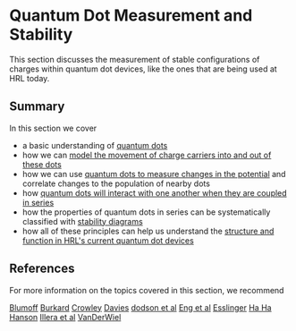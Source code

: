 # Quantum Dot Measurement and Stability

This section discusses the measurement of stable configurations of charges within quantum dot devices, like the ones that are being used at HRL today.

## Summary

In this section we cover

- a basic understanding of [quantum dots](gls:quantum-dot)
- how we can [model the movement of charge carriers into and out of these dots](./1-load-unload/loading-and-unloading-single-dot.ipynb)
- how we can use [quantum dots to measure changes in the potential](./2-sensing-dot/sensing-dot.ipynb) and correlate changes to the population of nearby dots
- how [quantum dots will interact with one another when they are coupled in series](./3-double-dot/double-dot.ipynb)
- how the properties of quantum dots in series can be systematically classified with [stability diagrams](sec:stability-diagrams)
- how all of these principles can help us understand the [structure and function in HRL's current quantum dot devices](./4-qd-arrays/quantum-dot-arrays.md)

## References

For more information on the topics covered in this section, we recommend

[Blumoff](../../PDFs/Blumoff.pdf)
[Burkard](../../PDFs/Burkard.pdf)
[Crowley](../../PDFs/crowley_2008.pdf)
[Davies](../../PDFs/Davies.pdf)
[dodson et al](../../PDFs/dodson&al_2021.pdf)
[Eng et al](../../PDFs/eng&al_2015.pdf)
[Esslinger](../../PDFs/Esslinger.pdf)
[Ha Ha](../../PDFs/HaHa.pdf)
[Hanson](../../PDFs/Hanson.pdf)
[Illera et al](../../PDFs/illera&al_2015.pdf)
[VanDerWiel](../../PDFs/VanDerWiel.pdf)

